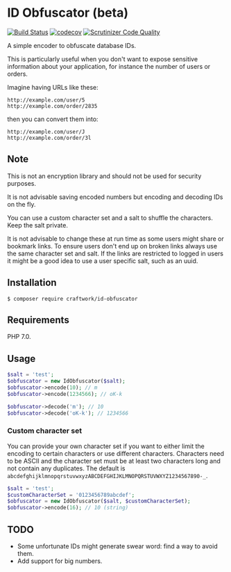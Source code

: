 # ID Obfuscator (beta)

[![Build Status](https://travis-ci.org/craftwork/id-obfuscator.svg?branch=master)](https://travis-ci.org/craftwork/id-obfuscator)
[![codecov](https://codecov.io/gh/craftwork/id-obfuscator/branch/master/graph/badge.svg)](https://codecov.io/gh/craftwork/id-obfuscator)
[![Scrutinizer Code Quality](https://scrutinizer-ci.com/g/craftwork/id-obfuscator/badges/quality-score.png?b=master)](https://scrutinizer-ci.com/g/craftwork/id-obfuscator/?branch=master)

A simple encoder to obfuscate database IDs.

This is particularly useful when you don't want to expose sensitive information about your application, for instance the number of users or orders.

Imagine having URLs like these:

```
http://example.com/user/5
http://example.com/order/2835
```

then you can convert them into:

```
http://example.com/user/J
http://example.com/order/3l
```

## Note

This is not an encryption library and should not be used for security purposes.

It is not advisable saving encoded numbers but encoding and decoding IDs on the fly.
 
You can use a custom character set and a salt to shuffle the characters. Keep the salt private.

It is not advisable to change these at run time as some users might share or bookmark links. To ensure users don't end up on broken links always use the same character set and salt. If the links are restricted to logged in users it might be a good idea to use a user specific salt, such as an uuid.

## Installation

```
$ composer require craftwork/id-obfuscator
```

## Requirements

PHP 7.0.

## Usage

```php
$salt = 'test';
$obfuscator = new IdObfuscator($salt);
$obfuscator->encode(10); // m
$obfuscator->encode(1234566); // oK-k

$obfuscator->decode('m'); // 10
$obfuscator->decode('oK-k'); // 1234566
```

### Custom character set

You can provide your own character set if you want to either limit the encoding to certain characters or use different
characters. Characters need to be ASCII and the character set must be at least two characters long and not contain
any duplicates. The default is `abcdefghijklmnopqrstuvwxyzABCDEFGHIJKLMNOPQRSTUVWXYZ1234567890-_`.

```php
$salt = 'test';
$customCharacterSet = '0123456789abcdef';
$obfuscator = new IdObfuscator($salt, $customCharacterSet);
$obfuscator->encode(16); // 10 (string)
```

## TODO

- Some unfortunate IDs might generate swear word: find a way to avoid them.
- Add support for big numbers.
